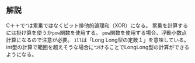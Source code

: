 ## 解説

C＋＋で`^`は累乗ではなくビット排他的論理和（XOR）になる。
累乗を計算するには掛け算を使うか`pow`関数を使用する。
`pow`関数を使用する場合、浮動小数点計算になるので注意が必要。
`1ll`は「Long Long型の定数１」を意味している。
int型の計算で範囲を超えそうな場合につけることでLongLong型の計算ができるようになる。
